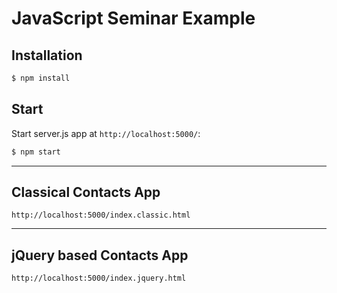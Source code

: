 # JavaScript Seminar Example


## Installation

```sh
$ npm install 
```

## Start

Start server.js app at `http://localhost:5000/`:

```bash
$ npm start
```

----

## Classical Contacts App

`http://localhost:5000/index.classic.html`

----

## jQuery based Contacts App

`http://localhost:5000/index.jquery.html`
